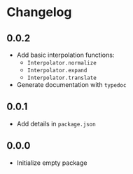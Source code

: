 # Changelog

## 0.0.2

- Add basic interpolation functions:
    - `Interpolator.normalize`
    - `Interpolator.expand`
    - `Interpolator.translate`
- Generate documentation with `typedoc`

## 0.0.1

- Add details in `package.json`

## 0.0.0

- Initialize empty package